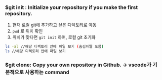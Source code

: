 ### $git init : Initialize your repository if you make the first repository.

1. 현재 로컬 git에 추가하고 싶은 디렉토리로 이동 
2. `pwd`  로 위치 확인
3. 위치가 맞다면 `git init` 하여, 로컬 git 초기화

```bash
ls -al //해당 디렉토리 안에 파일 보기 (숨김파일 포함)
ls //해당 디렉토리 안에 파일 보기 
```

### $git clone: Copy your own repository in Github. → vscode가 기본적으로 사용하는 command

